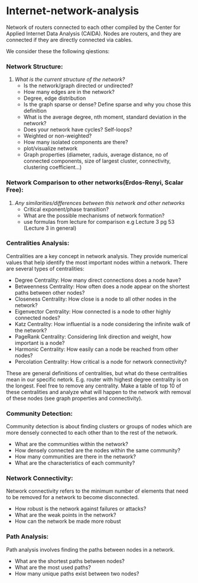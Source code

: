 # Internet-network-analysis
Network of routers connected to each other compiled by the Center for Applied Internet Data Analysis (CAIDA). Nodes are routers, and they are connected if they are directly connected via cables. 

We consider these the following qiestions:
### Network Structure:

1. *What is the current structure of the network?*
    - Is the network/graph directed or undirected? 
    - How many edges are in the network?
	- Degree, edge distribution
    - Is the graph sparse or dense? Define sparse and why you chose this definition
    - What is the average degree, nth moment, standard deviation in the network? 
	- Does your network have cycles? Self-loops?
	- Weighted or non-weighted?
	- How many isolated components are there?
	- plot/visualize network
	- Graph properties (diameter, raduis, average distance, no of connected components, size of largest cluster, connectivity, clustering coefficient...)
	
	
	
### Network Comparison to other networks(Erdos-Renyi, Scalar Free):

1. *Any similarities/differences between this network and other networks*
    - Critical exponent/phase transition? 
    - What are the possible mechanisms of network formation?
	- use formulas from lecture for comparison e.g Lecture 3 pg 53 (Lecture 3 in general)


	
### Centralities Analysis:
   Centralities are a key concept in network analysis. They provide numerical values that help identify the most important nodes within a network. There are several types of centralities:

   - Degree Centrality: How many direct connections does a node have?
   - Betweenness Centrality: How often does a node appear on the shortest paths between other nodes?
   - Closeness Centrality: How close is a node to all other nodes in the network?
   - Eigenvector Centrality: How connected is a node to other highly connected nodes?
   - Katz Centrality: How influential is a node considering the infinite walk of the network?
   - PageRank Centrality: Considering link direction and weight, how important is a node?
   - Harmonic Centrality: How easily can a node be reached from other nodes?
   - Percolation Centrality: How critical is a node for network connectivity?
   
   These are general definitions of centralities, but what do these centralities mean in our specific netork. E.g. router with highest degree centrality is on the longest.
   Feel free to remove any centrality. Make a table of top 10 of these centralities and analyze what will happen to the network with removal of these nodes (see graph properties and connectivity).


### Community Detection:
   Community detection is about finding clusters or groups of nodes which are more densely connected to each other than to the rest of the network.

   - What are the communities within the network?
   - How densely connected are the nodes within the same community?
   - How many communities are there in the network?
   - What are the characteristics of each community?
   

### Network Connectivity:
   Network connectivity refers to the minimum number of elements that need to be removed for a network to become disconnected.

   - How robust is the network against failures or attacks?
   - What are the weak points in the network?
   - How can the network be made more robust


   
### Path Analysis:
   Path analysis involves finding the paths between nodes in a network.

   - What are the shortest paths between nodes?
   - What are the most used paths?
   - How many unique paths exist between two nodes?

